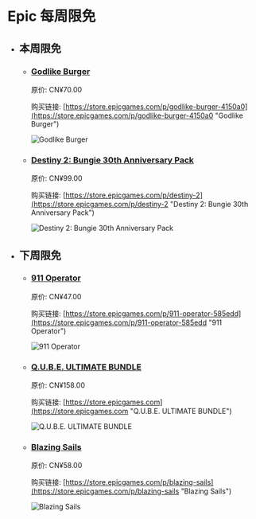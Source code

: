 # Epic 每周限免

- ## 本周限免


  - ### [Godlike Burger](https://store.epicgames.com/p/godlike-burger-4150a0 "Godlike Burger")

    原价: CN¥70.00

    购买链接: [https://store.epicgames.com/p/godlike-burger-4150a0](https://store.epicgames.com/p/godlike-burger-4150a0 "Godlike Burger")

    ![Godlike Burger](https://cdn1.epicgames.com/spt-assets/f42598038b9343e58d27e0a8c0b831b6/godlike-burger-offer-1trpc.jpg)


  - ### [Destiny 2: Bungie 30th Anniversary Pack](https://store.epicgames.com/p/destiny-2 "Destiny 2: Bungie 30th Anniversary Pack")

    原价: CN¥99.00

    购买链接: [https://store.epicgames.com/p/destiny-2](https://store.epicgames.com/p/destiny-2 "Destiny 2: Bungie 30th Anniversary Pack")

    ![Destiny 2: Bungie 30th Anniversary Pack](https://cdn1.epicgames.com/offer/428115def4ca4deea9d69c99c5a5a99e/EGS_Destiny2Bungie30thAnniversaryPack_Bungie_AddOn_S1_2560x1440-40e931364bcfa578a0b3b9daed1774bf)


- ## 下周限免


  - ### [911 Operator](https://store.epicgames.com/p/911-operator-585edd "911 Operator")

    原价: CN¥47.00

    购买链接: [https://store.epicgames.com/p/911-operator-585edd](https://store.epicgames.com/p/911-operator-585edd "911 Operator")

    ![911 Operator](https://cdn1.epicgames.com/spt-assets/c06cc46c27954f55974e9e7a4f3b3849/911-operator-omkv7.jpg)


  - ### [Q.U.B.E. ULTIMATE BUNDLE](https://store.epicgames.com "Q.U.B.E. ULTIMATE BUNDLE")

    原价: CN¥158.00

    购买链接: [https://store.epicgames.com](https://store.epicgames.com "Q.U.B.E. ULTIMATE BUNDLE")

    ![Q.U.B.E. ULTIMATE BUNDLE](https://cdn1.epicgames.com/offer/0712c5eca64b47bbbced82cabba9f0d7/EGSBundle_Landscape_V2_2560x1440-50dbecaa32e134e246717f8a5e60ad25)


  - ### [Blazing Sails](https://store.epicgames.com/p/blazing-sails "Blazing Sails")

    原价: CN¥58.00

    购买链接: [https://store.epicgames.com/p/blazing-sails](https://store.epicgames.com/p/blazing-sails "Blazing Sails")

    ![Blazing Sails](https://cdn1.epicgames.com/offer/aee7dd76aa6746578f476dc47f8d1d7f/EGS_BlazingSails_GetUpGames_S1_2560x1440-fd7a7b3d357555880cb7969634553c5b)


